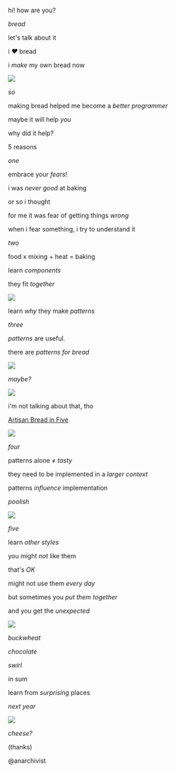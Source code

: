 hi! how are you?

_bread_

let's talk about it

i _♥︎_ bread

i _make_ my own bread now

![](bread-1.jpg)

_so_

making bread helped me become a _better programmer_

maybe it will help _you_

why did it help?

5 reasons

_one_

embrace your _fears_!

i was _never good_ at baking

or so i thought

for me it was fear of getting things _wrong_

when i fear something, i try to understand it

_two_

food x mixing + heat = baking

learn _components_

they fit _together_

![](more-food.png)

learn _why_ they make _patterns_

_three_

_patterns_ are useful.

there are _patterns for bread_

![](slash-patterns.png)

_maybe?_

![](bread-4.jpg)

i'm not talking about that, tho

[Artisan Bread in Five](http://www.artisanbreadinfive.com/)

![](dough.jpg)

_four_

patterns alone ≠ _tasty_

they need to be implemented in a _larger context_

patterns _influence_ implementation

_poolish_

![](https://farm4.staticflickr.com/3324/3549752226_d95620d680_z.jpg)

_five_

learn _other styles_

you might _not_ like them

that's _OK_

might not use them _every day_

but sometimes you _put them together_

and you get the _unexpected_

![](bread-3.jpg)

_buckwheat_

_chocolate_

_swirl_

in sum

learn from _surprising_ places

_next year_

![](goat.jpg)

_cheese?_

(thanks)

@anarchivist
